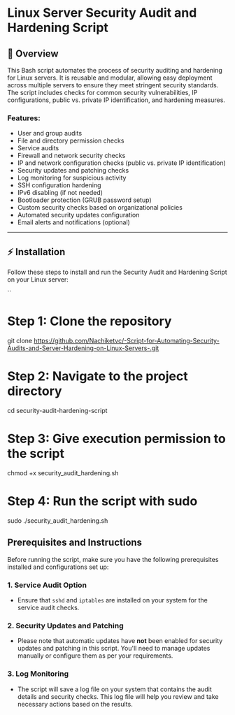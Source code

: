 # Linux Server Security Audit and Hardening Script

## 📌 Overview

This Bash script automates the process of security auditing and hardening for Linux servers. It is reusable and modular, allowing easy deployment across multiple servers to ensure they meet stringent security standards. The script includes checks for common security vulnerabilities, IP configurations, public vs. private IP identification, and hardening measures.

### Features:
- User and group audits
- File and directory permission checks
- Service audits
- Firewall and network security checks
- IP and network configuration checks (public vs. private IP identification)
- Security updates and patching checks
- Log monitoring for suspicious activity
- SSH configuration hardening
- IPv6 disabling (if not needed)
- Bootloader protection (GRUB password setup)
- Custom security checks based on organizational policies
- Automated security updates configuration
- Email alerts and notifications (optional)

---

## ⚡ Installation

Follow these steps to install and run the Security Audit and Hardening Script on your Linux server:

``
# Step 1: Clone the repository
git clone https://github.com/Nachiketvc/-Script-for-Automating-Security-Audits-and-Server-Hardening-on-Linux-Servers-.git

# Step 2: Navigate to the project directory
cd security-audit-hardening-script

# Step 3: Give execution permission to the script
chmod +x security_audit_hardening.sh

# Step 4: Run the script with sudo
sudo ./security_audit_hardening.sh


## Prerequisites and Instructions

Before running the script, make sure you have the following prerequisites installed and configurations set up:

### 1. **Service Audit Option**
- Ensure that `sshd` and `iptables` are installed on your system for the service audit checks.

### 2. **Security Updates and Patching**
- Please note that automatic updates have **not** been enabled for security updates and patching in this script. You'll need to manage updates manually or configure them as per your requirements.

### 3. **Log Monitoring**
- The script will save a log file on your system that contains the audit details and security checks. This log file will help you review and take necessary actions based on the results.






